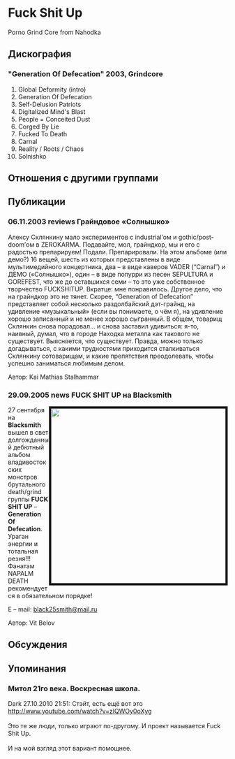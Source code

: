 # Fuck Shit Up

Porno Grind Core from Nahodka

## Дискография

### "Generation Of Defecation" 2003, Grindcore

1. Global Deformity (intro)
2. Generation Of Defecation
3. Self-Delusion Patriots
4. Digitalized Mind's Blast
5. People = Conceited Dust
6. Corged By Lie
7. Fucked To Death
8. Carnal
9. Reality / Roots / Chaos
10. Solnishko


## Отношения с другими группами


## Публикации

### 06.11.2003 reviews Грайндовое «Солнышко»

<LABEL id=HbSession SessionId="120849563">
<P>Алексу Склянкину мало экспериментов с industrial’ом и gothic/post-doom’ом в ZEROKARMA. Подавайте, мол, грайндкор, мы и его с радостью препарируем! Подали. Препарировали. На этом альбоме (или демо?) 16 вещей, шесть из которых представлены в виде мультимедийного концертника, два – в виде каверов VADER (“Carnal”) и ДЕМО («Солнышко»), один – в виде попурри из песен SEPULTURA и GOREFEST, что же до оставшихся семи – то это уже собственное творчество FUCKSHITUP. Вкратце: мне понравилось. Другое дело, что на грайндкор это не тянет. Скорее, “Generation of Defecation” представляет собой несколько раздолбайский дэт-грайнд, на удивление «музыкальный» (если вы понимаете, о чём я), на удивление хорошо записанный и не менее хорошо сыгранный. В общем, товарищ Склянкин снова порадовал… и снова заставил удивиться: я-то, наивный, думал, что в городе Находка металла как такового не существует. Выясняется, что существует. Правда, можно только догадываться, с какими трудностями приходится сталкиваться Склянкину сотоварищам, и какие препятствия преодолевать, чтобы успешно заниматься любимым делом.</P></LABEL>
Автор: Kai Mathias Stalhammar

### 29.09.2005 news FUCK SHIT UP на Blacksmith

<P><IMG height=400 alt="" hspace=0 src="/images/news_rus/2005.09/9425.jpg" width=400 align=right border=5>27 сентября на <STRONG>Blacksmith</STRONG> вышел в свет долгожданный дебютный альбом владивостокских монстров брутального death/grind группы <STRONG>FUCK SHIT UP</STRONG> – <STRONG>Generation Of Defecation</STRONG>. Ураган энергии и тотальная резня!!! Фанатам NAPALM DEATH рекомендуется в обязательном порядке! </P>
<P>E – mail: <A href="mailto:black25smith@mail.ru">black25smith@mail.ru</A></P>
Автор: Vit Belov


## Обсуждения


## Упоминания

### Митол 21го века. Воскресная школа.

Dark 27.10.2010 21:51:
Стэйт, есть ещё вот это <A HREF="http://www.youtube.com/watch?v=zlQWOy0oXyg" TARGET="_blank">http://www.youtube.com/watch?v=zlQWOy0oXyg</A><BR><BR>Это те же люди, только играют по-другому. И проект называется Fuck Shit Up.<BR><BR>И на мой взгляд этот вариант помощнее.

